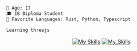 ```diff 
🔞 Age: 17
🎓 IB Diploma Student
🌟 Favorite Languages: Rust, Python, Typescript

Learning threejs
```
<div align="center">

[![My Skills](https://skillicons.dev/icons?i=html,css,bootstrap,tailwind,js,typescript,nodejs,express,deno,react,nextjs,svelte,threejs)](https://skillicons.dev)
[![My_Skills](https://skillicons.dev/icons?i=sqlite,postgres,mongodb,prisma,supabase,py,github,aws,bash,linux,postman)](https://skillicons.dev)

</div>
